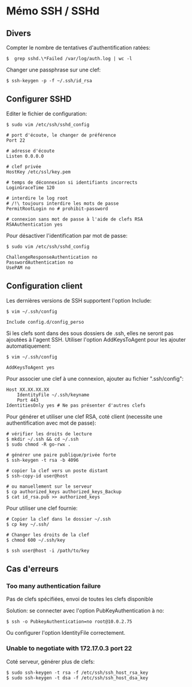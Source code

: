 # Mémo SSH / SSHd


## Divers

Compter le nombre de tentatives d'authentification ratées:

	$  grep sshd.\*Failed /var/log/auth.log | wc -l

Changer une passphrase sur une clef:

	$ ssh-keygen -p -f ~/.ssh/id_rsa


## Configurer SSHD

Editer le fichier de configuration:

	$ sudo vim /etc/ssh/sshd_config

	# port d'écoute, le changer de préférence
	Port 22

	# adresse d'écoute
	Listen 0.0.0.0

	# clef privée
	HostKey /etc/ssl/key.pem

	# temps de déconnexion si identifiants incorrects
	LoginGraceTime 120

	# interdire le log root 
	# /!\ toujours interdire les mots de passe
	PermitRootLogin no # prohibit-password

	# connexion sans mot de passe à l'aide de clefs RSA
	RSAAuthentication yes

Pour désactiver l'identification par mot de passe:

	$ sudo vim /etc/ssh/sshd_config
	
	ChallengeResponseAuthentication no
	PasswordAuthentication no
	UsePAM no


## Configuration client

Les dernières versions de SSH supportent l'option Include:

	$ vim ~/.ssh/config

	Include config.d/config_perso

Si les clefs sont dans des sous dossiers de .ssh, elles ne seront pas ajoutées à l'agent SSH. 
Utiliser l'option AddKeysToAgent pour les ajouter automatiquement: 

	$ vim ~/.ssh/config

	AddKeysToAgent yes

Pour associer une clef à une connexion, ajouter au fichier ".ssh/config":

    Host XX.XX.XX.XX
        IdentityFile ~/.ssh/keyname
        Port 443
	IdentitiesOnly yes # Ne pas présenter d'autres clefs

Pour générer et utiliser une clef RSA, coté client (necessite une authentification avec mot de passe):

	# vérifier les droits de lecture
	$ mkdir ~/.ssh && cd ~/.ssh
	$ sudo chmod -R go-rwx . 

	# générer une paire publique/privée forte
	$ ssh-keygen -t rsa -b 4096

	# copier la clef vers un poste distant
	$ ssh-copy-id user@host

	# ou manuellement sur le serveur
	$ cp authorized_keys authorized_keys_Backup
	$ cat id_rsa.pub >> authorized_keys

Pour utiliser une clef fournie:

	# Copier la clef dans le dossier ~/.ssh
	$ cp key ~/.ssh/

	# Changer les droits de la clef
	$ chmod 600 ~/.ssh/key

	$ ssh user@host -i /path/to/key



## Cas d'erreurs


### Too many authentication failure

Pas de clefs spécifiées, envoi de toutes les clefs disponible
	
Solution: se connecter avec l'option PubKeyAuthentication à no:
	
	$ ssh -o PubkeyAuthentication=no root@10.0.2.75 

Ou configurer l'option IdentityFile correctement.


### Unable to negotiate with 172.17.0.3 port 22

Coté serveur, générer plus de clefs:

	$ sudo ssh-keygen -t rsa -f /etc/ssh/ssh_host_rsa_key
	$ sudo ssh-keygen -t dsa -f /etc/ssh/ssh_host_dsa_key

